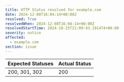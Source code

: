 ```yaml
---
title: HTTP Status resolved for example.com
date: 2024-12-08T16:04:14+00:00Z
resolved: True
resolvedWhen: 2024-12-08T16:04:14+00:00Z
resolvedStartTime: 2024-10-25T21:09:43.191474+00:00
severity: notice
affected:
  - example.com
section: issue
---
```


| Expected Statuses | Actual Status  |
|-------------------|----------------|
| 200, 301, 302 | 200 |
